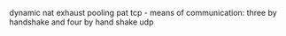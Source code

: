 dynamic nat
exhaust pooling
pat
tcp - means of communication: three by handshake and four by hand shake
udp

